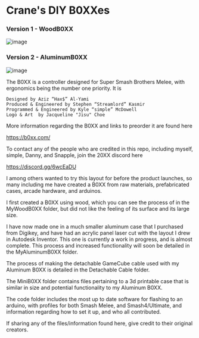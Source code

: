 # Crane's DIY B0XXes
### Version 1 - WoodB0XX
![image](https://i.imgur.com/nWhepdX.jpg)
### Version 2 - AluminumB0XX
![image](https://i.imgur.com/xlgl1XP.jpg)


The B0XX is a controller designed for Super Smash Brothers Melee, with ergonomics being the number one priority. It is

    Designed by Aziz “Hax$” Al-Yami
    Produced & Engineered by Stephen “Streamlord” Kasmir
    Programmed & Engineered by Kyle “simple” McDowell
    Logo & Art  by Jacqueline "Jisu" Choe

More information regarding the B0XX and links to preorder it are found here

https://b0xx.com/

To contact any of the people who are credited in this repo, including myself, simple, Danny, and Snapple, join the 20XX discord here 

https://discord.gg/6wcEaDU


I among others wanted to try this layout for before the product launches, so many including me have created a B0XX from raw materials, prefabricated cases, arcade hardware, and arduinos.

I first created a B0XX using wood, which you can see the process of in the MyWoodB0XX folder, but did not like the feeling of its surface and its large size.

I have now made one in a much smaller aluminum case that I purchased from Digikey, and have had an acrylic panel laser cut with the layout I drew in Autodesk Inventor. This one is currently a work in progress, and is almost complete. This process and increased functionality will soon be detailed in the MyAluminumB0XX folder.

The process of making the detachable GameCube cable used with my Aluminum B0XX is detailed in the Detachable Cable folder. 

The MiniB0XX folder contains files pertaining to a 3d printable case that is similar in size and potential functionality to my Aluminum B0XX. 

The code folder includes the most up to date software for flashing to an arduino, with profiles for both Smash Melee, and Smash4/Ultimate, and information regarding how to set it up, and who all contributed.

If sharing any of the files/information found here, give credit to their original creators.
